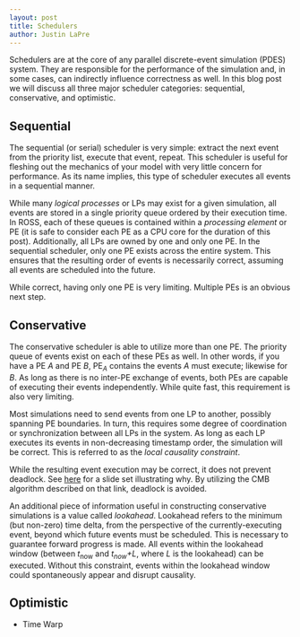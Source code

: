 ```yaml
---
layout: post
title: Schedulers
author: Justin LaPre
---
```


Schedulers are at the core of any parallel discrete-event simulation (PDES) system.
They are responsible for the performance of the simulation and, in some cases, can indirectly influence correctness as well.
In this blog post we will discuss all three major scheduler categories: sequential, conservative, and optimistic.

## Sequential

The sequential (or serial) scheduler is very simple: extract the next event from the priority list, execute that event, repeat.
This scheduler is useful for fleshing out the mechanics of your model with very little concern for performance.
As its name implies, this type of scheduler executes all events in a sequential manner.

While many *logical processes* or LPs may exist for a given simulation, all events are stored in a single priority queue ordered by their execution time.
In ROSS, each of these queues is contained within a *processing element* or PE
(it is safe to consider each PE as a CPU core for the duration of this post).
Additionally, all LPs are owned by one and only one PE.
In the sequential scheduler, only one PE exists across the entire system.
This ensures that the resulting order of events is necessarily correct, assuming all events are scheduled into the future.

While correct, having only one PE is very limiting.
Multiple PEs is an obvious next step.

## Conservative

The conservative scheduler is able to utilize more than one PE.
The priority queue of events exist on each of these PEs as well.
In other words, if you have a PE *A* and PE *B*, PE<sub>*A*</sub> contains the events *A* must execute; likewise for *B*.
As long as there is no inter-PE exchange of events, both PEs are capable of executing their events independently.
While quite fast, this requirement is also very limiting.

Most simulations need to send events from one LP to another, possibly spanning PE boundaries.
In turn, this requires some degree of coordination or synchronization between all LPs in the system.
As long as each LP executes its events in non-decreasing timestamp order, the simulation will be correct.
This is referred to as the *local causality constraint*.

While the resulting event execution may be correct, it does not prevent deadlock.
See [here](http://www.acm-sigsim-mskr.org/Courseware/Fujimoto/Slides/FujimotoSlides-06-NullMessages.pdf) for a slide set illustrating why.
By utilizing the CMB algorithm described on that link, deadlock is avoided.

An additional piece of information useful in constructing conservative simulations is a value called *lookahead*.
Lookahead refers to the minimum (but non-zero) time delta, from the perspective of the currently-executing event, beyond which future events must be scheduled.
This is necessary to guarantee forward progress is made.
All events within the lookahead window (between *t*<sub>now</sub> and *t<sub>now</sub>+L*, where *L* is the lookahead) can be executed.
Without this constraint, events within the lookahead window could spontaneously appear and disrupt causality.

## Optimistic

- Time Warp
